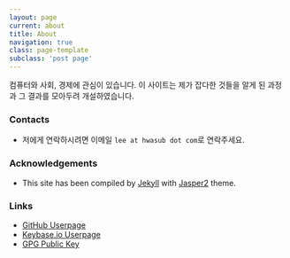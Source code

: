 ```yaml
---
layout: page
current: about
title: About
navigation: true
class: page-template
subclass: 'post page'
---
```


컴퓨터와 사회, 경제에 관심이 있습니다. 이 사이트는 제가 잡다한 것들을 알게 된 과정과 그 결과를 모아두려 개설하였습니다.

### Contacts
 * 저에게 연락하시려면 이메일 `lee at hwasub dot com`로 연락주세요.

### Acknowledgements
 * This site has been compiled by [Jekyll](https://jekyllrb.com/) with [Jasper2](http://jekyllthemes.org/themes/jasper2/) theme.

### Links
 * [GitHub Userpage](https://github.com/hwasub)
 * [Keybase.io Userpage](https://keybase.io/hwasub)
 * [GPG Public Key](https://lee.hwasub.com/gpg/hwasublee-pubkey.asc)
